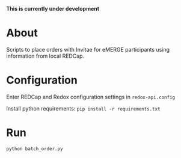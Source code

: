 **This is currently under development**

# About
Scripts to place orders with Invitae for eMERGE participants using information from local REDCap.

# Configuration
Enter REDCap and Redox configuration settings in `redox-api.config`

Install python requirements:
`pip install -r requirements.txt`

# Run
`python batch_order.py`